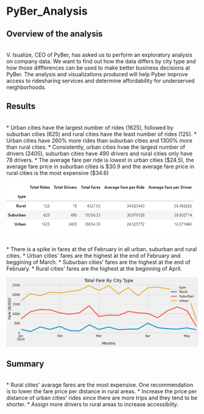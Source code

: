 # PyBer_Analysis

## Overview of the analysis
<br />
V. Isualize, CEO of PyBer, has asked us to perform an exploratory analysis on company data. We want to find out how the data differs by city type and how those diffferences can be used to make better business decisions at PyBer. The analysis and visualizations produced will help Pyber improve access to ridesharing services and determine affordability for underserved neighborhoods.
<br />

## Results 
<br />
*  Urban cities have the largest number of rides (1625), followed by suburban cities (625) and rural cities have the least number of rides (125).
*  Urban cities have 260% more rides than suburban cities and 1300% more than rural cities. 
*  Consistently, urban cities hvae the largest number of drivers (2405), suburban cities have 490 drivers and rural cities only have 78 drivers. 
*  The average fare per ride is lowest in urban cities ($24.5), the average fare price in suburban cities is $30.9 and the average fare price in rural cities is the most expensive ($34.6)

<br />

![summary](/Resources/summary.png)

<br />
* There is a spike in fares at the of February in all urban, suburban and rural cities. 
* Urban cities' fares are the highest at the end of February and beggining of March. 
* Suburban cities' fares are the highest at the end of February. 
* Rural cities' fares are the highest at the beginning of April. 
<br />

![linechart](/Resources/PyBer_fare_summary.png)
<br />

## Summary 
<br />
*  Rural cities' avarage fares are the most expensive. One recommendation is to lower the fare price per distance in rural areas.
*  Increase the price per distance of urban cities' rides since there are more trips and they tend to be shorter.  
*  Assign more drivers to rural areas to increase accessibilty. 
